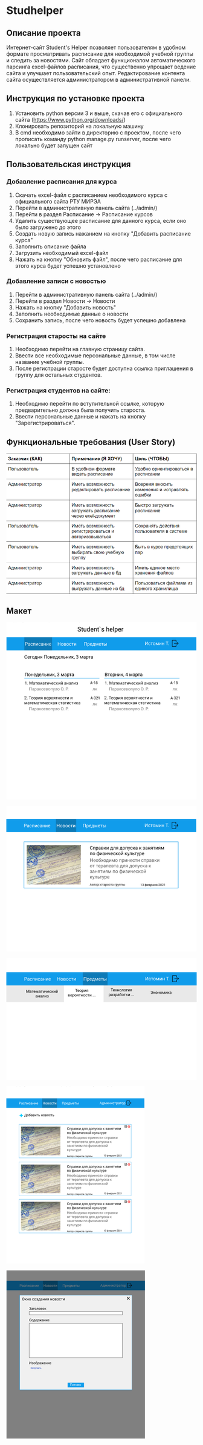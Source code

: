 # Studhelper
## Описание проекта
Интернет-сайт Student's Helper позволяет пользователям в удобном формате просматривать расписание для необходимой учебной группы и следить за новостями. Сайт обладает функционалом автоматического парсинга excel-файлов расписания, что существенно упрощает ведение сайта и улучшает пользовательский опыт. Редактирование контента сайта осуществляется администратором в административной панели.
## Инструкция по установке проекта
1. Установить python версии 3 и выше, скачав его с официального сайта (https://www.python.org/downloads/)
2. Клонировать репозиторий на локальную машину
3. В cmd необходимо зайти в директорию с проектом, после чего прописать команду python manage.py runserver, после чего локально будет запущен сайт
## Пользовательская инструкция
### Добавление расписания для курса
1. Скачать excel-файл с расписанием необходимого курса с официального сайта РТУ МИРЭА
2. Перейти в административную панель сайта (../admin/)
3. Перейти в раздел Расписание -> Расписание курсов
4. Удалить существующее расписание для данного курса, если оно было загружено до этого
5. Создать новую запись нажанием на кнопку "Добавить расписание курса"
6. Заполнить описание файла
7. Загрузить необходимый excel-файл
8. Нажать на кнопку "Обновить файл", после чего расписание для этого курса будет успешно установлено
### Добавление записи с новостью
1. Перейти в административную панель сайта (../admin/)
2. Перейти в раздел Новости -> Новости
3. Нажать на кнопку "Добавить новость"
4. Заполнить необходимые данные о новости
5. Сохранить запись, после чего новость будет успешно добавлена
### Регистрация старосты на сайте
1. Необходимо перейти на главную страницу сайта.
2. Ввести все необходимые персональные данные, в том числе название учебной группы.
3. После регистрации старосте будет доступна ссылка приглашения в группу для остальных студентов.
### Регистрация студентов на сайте:
1. Необходимо перейти по вступительной ссылке, которую предварительно должна была получить староста.
2. Ввести персональные данные и нажать на кнопку "Зарегистрироваться".
## Функциональные требования (User Story)
![User Story](https://github.com/Danila-Developer/studhelper/blob/main/screens/Screenshot_7.png)
## Макет
![User Story](https://github.com/Danila-Developer/studhelper/blob/main/screens/Screenshot_2.png)

![User Story](https://github.com/Danila-Developer/studhelper/blob/main/screens/Screenshot_3.png)

![User Story](https://github.com/Danila-Developer/studhelper/blob/main/screens/Screenshot_4.png)

![User Story](https://github.com/Danila-Developer/studhelper/blob/main/screens/Screenshot_5.png)

![User Story](https://github.com/Danila-Developer/studhelper/blob/main/screens/Screenshot_6.png)

